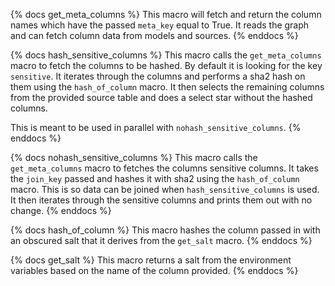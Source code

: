 {% docs get_meta_columns %}
This macro will fetch and return the column names which have the passed `meta_key` equal to True. It reads the graph and can fetch column data from models and sources. 
{% enddocs %}


{% docs hash_sensitive_columns %}
This macro calls the `get_meta_columns` macro to fetch the columns to be hashed. By default it is looking for the key `sensitive`. It iterates through the columns and performs a sha2 hash on them using the `hash_of_column` macro. It then selects the remaining columns from the provided source table and does a select star without the hashed columns.

This is meant to be used in parallel with `nohash_sensitive_columns`.
{% enddocs %}


{% docs nohash_sensitive_columns %}
This macro calls the `get_meta_columns` macro to fetches the columns sensitive columns. It takes the `join_key` passed and hashes it with sha2 using the `hash_of_column` macro. This is so data can be joined when `hash_sensitive_columns` is used. It then iterates through the sensitive columns and prints them out with no change.
{% enddocs %}

{% docs hash_of_column %}
This macro hashes the column passed in with an obscured salt that it derives from the `get_salt` macro.
{% enddocs %}

{% docs get_salt %}
This macro returns a salt from the environment variables based on the name of the column provided.
{% enddocs %}